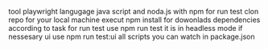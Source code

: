 tool playwright
langugage java script and noda.js with npm
for run test clon repo for your local machine
execut npm install for dowonlads dependencies
according to task for run test use npm run test 
it is in headless mode 
if nessesary ui use npm run test:ui
all scripts you can watch in package.json
